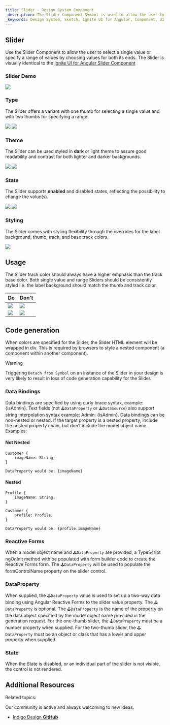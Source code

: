 ```yaml
---
title: Slider - Design System Component
_description: The Slider Component Symbol is used to allow the user to select a single value or a range. 
_keywords: Design System, Sketch, Ignite UI for Angular, Component, UI Library, Widgets
---
```


## Slider

Use the Slider Component to allow the user to select a single value or specify a range of values by choosing values for both its ends. The Slider is visually identical to the [Ignite UI for Angular Slider Component](https://www.infragistics.com/products/ignite-ui-angular/angular/components/slider.html)

### Slider Demo

![](../images/slider_demo.png)

### Type

The Slider offers a variant with one thumb for selecting a single value and with two thumbs for specifying a range.

![](../images/slider_one-thumb.png)
![](../images/slider_two-thumb.png)

### Theme

The Slider can be used styled in **dark** or light theme to assure good readability and contrast for both lighter and darker backgrounds.

![](../images/slider_dark.png)
![](../images/slider_light.png)

### State

The Slider supports **enabled** and disabled states, reflecting the possibility to change the value(s).

![](../images/slider_enabled.png)
![](../images/slider_disabled.png)

### Styling

The Slider comes with styling flexibility through the overrides for the label background, thumb, track, and base track colors.

![](../images/slider_styling.png)

## Usage

The Slider track color should always have a higher emphasis than the track base color. Both single value and range Sliders should be consistently styled i.e. the label background should match the thumb and track color.

| Do                            | Don't                           |
| ----------------------------- | ------------------------------- |
| ![](../images/slider_do1.png) | ![](../images/slider_dont1.png) |
| ![](../images/slider_do2.png) | ![](../images/slider_dont2.png) |

## Code generation

When colors are specified for the Slider, the Slider HTML element will be wrapped in div. This is required by browsers to style a nested component (a component within another component).

> [!WARNING]
> Triggering `Detach from Symbol` on an instance of the Slider in your design is very likely to result in loss of code generation capability for the Slider.

### Data Bindings

Data bindings are specified by using curly brace syntax, example: {isAdmin}. Text fields (not `🕹️DataProperty` or `🕹️DataSource`) also support string interpolation syntax example: Admin: {isAdmin}. Data bindings can be non-nested or nested. If the target property is a nested property, include the nested property chain, but don’t include the model object name. Examples:

#### Not Nested

```PseudoCode
Customer {
    imageName: String;
}

DataProperty would be: {imageName}
```

#### Nested

```PseudoCode
Profile {
    imageName: String;
}

Customer {
    profile: Profile;
}

DataProperty would be: {profile.imageName}
```

### Reactive Forms

When a model object name and `🕹️DataProperty` are provided, a TypeScript ngOnInit method with be populated with form builder code to create the Reactive Forms form. The `🕹️DataProperty` will be used to populate the formControlName property on the slider control.

### DataProperty

When supplied, the `🕹️DataProperty` value is used to set up a two-way data binding using Angular Reactive Forms to the slider value property. The `🕹️DataProperty` is optional. The `🕹️DataProperty` is the name of the property on the data object specified by the model object name provided in the generation request. For the one-thumb slider, the `🕹️DataProperty` must be a number property when supplied. For the two-thumb slider, the `🕹️DataProperty` must be an object or class that has a lower and upper property when supplied.

### State

When the State is disabled, or an individual part of the slider is not visible, the control is not rendered.

## Additional Resources

Related topics:

Our community is active and always welcoming to new ideas.

- [Indigo Design **GitHub**](https://github.com/IgniteUI/design-system-docfx)
